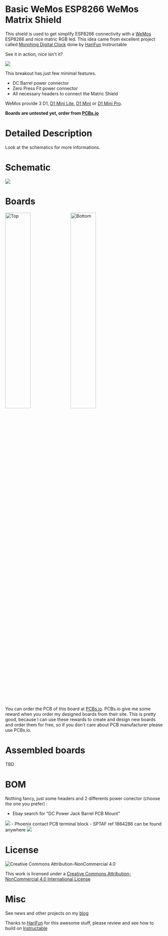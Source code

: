 # Basic WeMos ESP8266 WeMos Matrix Shield

This shield is used to get simplify ESP8266 connectivity with a [WeMos][22] ESP8266 and nice matric RGB led. This idea came from excellent project called [Morphing Digital Clock][3] done by [HariFun][1] Instructable

See it in action, nice isn't it?

<img src="https://github.com/hallard/WeMos-Matrix-Shield/raw/master/pictures/Morphing-Clock.gif">

This breakout has just few minimal features.

- DC Barrel power connector 
- Zero Press Fit power connector
- All necessary headers to connect the Matric Shield

WeMos provide 3 D1, [D1 Mini Lite][20], [D1 Mini][21] or [D1 Mini Pro][22].

**Boards are untested yet, order from [PCBs.io][4]**

# Detailed Description

Look at the schematics for more informations.

# Schematic  

<img src="https://github.com/hallard/WeMos-Matrix-Shield/raw/master/pictures/WeMos-Matrix-Shield-sch.png">

# Boards  

<img src="https://github.com/hallard/WeMos-Matrix-Shield/raw/master/pictures/WeMos-Matrix-Shield-top.jpg" alt="Top" width="40%" height="40%">&nbsp;
<img src="https://github.com/hallard/WeMos-Matrix-Shield/raw/master/pictures/WeMos-Matrix-Shield-bot.jpg" alt="Bottom" width="40%" height="40%">

You can order the PCB of this board at [PCBs.io][4]. PCBs.io give me some reward when you order my designed boards from their site. This is pretty good, because I can use these rewards to create and design new boards and order them for free, so if you don't care about PCB manufacturer please use PCBs.io.

# Assembled boards

TBD

# BOM

Nothing fancy, just some headers and 2 differents power conector (choose the one you prefer) :

 - Ebay search for "DC Power Jack Barrel PCB Mount"
 <img src="https://github.com/hallard/WeMos-Matrix-Shield/raw/master/pictures/DC-Power-Barrel.jpg">
 - Phoenix contact PCB terminal block - SPTAF ref 1864286 can be found anywhere
 <img src="https://github.com/hallard/WeMos-Matrix-Shield/raw/master/pictures/SPTAF-1864286.jpg">

# License

<img alt="Creative Commons Attribution-NonCommercial 4.0" src="https://i.creativecommons.org/l/by-nc/4.0/88x31.png">   

This work is licensed under a [Creative Commons Attribution-NonCommercial 4.0 International License](http://creativecommons.org/licenses/by-nc/4.0/)    

# Misc

See news and other projects on my [blog][2] 

Thanks to [HariFun][1] for this awesome stuff, please review and see how to build on [Instructable][3]
 
[1]: https://www.instructables.com/member/HariFun/
[2]: https://hallard.me
[3]: https://www.instructables.com/id/Morphing-Digital-Clock/
[4]: https://PCBs.io/share/zMPKb

[20]: https://wiki.wemos.cc/products:d1:d1_mini_lite
[21]: https://wiki.wemos.cc/products:d1:d1_mini
[22]: https://wiki.wemos.cc/products:d1:d1_mini_pro